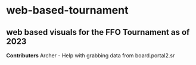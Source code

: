 # web-based-tournament
 ## web based visuals for the FFO Tournament as of 2023
**Contributers**
Archer - Help with grabbing data from board.portal2.sr
